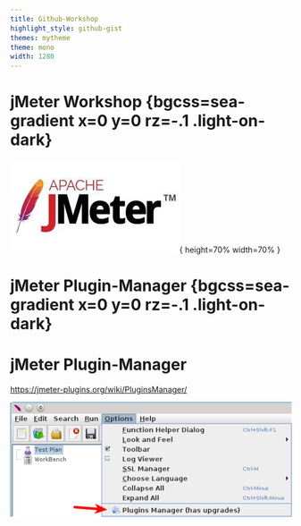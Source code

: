 ```yaml
---
title: Github-Workshop
highlight_style: github-gist
themes: mytheme
theme: mono
width: 1280
---
```


# jMeter Workshop {bgcss=sea-gradient x=0 y=0 rz=-.1 .light-on-dark}

![performance testing with jMeter](assets/jmeter.jpg){ height=70% width=70% }

# jMeter Plugin-Manager {bgcss=sea-gradient x=0 y=0 rz=-.1 .light-on-dark}

# jMeter Plugin-Manager

https://jmeter-plugins.org/wiki/PluginsManager/

![Plugin Manager](assets/pmgr_menu_item.png)
